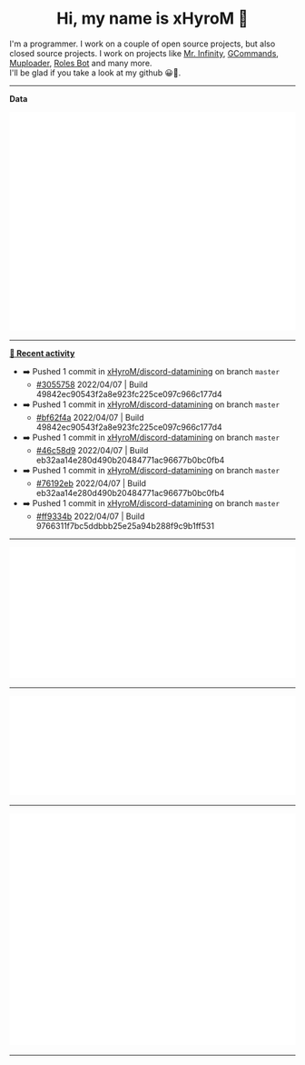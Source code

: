 <p align="center">
    <!-- <img src="https://avatars.githubusercontent.com/u/56601352" width="192" alt="hyro's pfp" /> -->
    <h1 align="center">Hi, my name is xHyroM 👋</h1>
</p>

I'm a programmer. I work on a couple of open source projects, but also closed source projects. I work on projects like [Mr. Infinity](https://discord.com/oauth2/authorize?client_id=720321585625694239&scope=bot%20applications.commands&permissions=8&redirect_uri=https://blobs.gq/imanager&prompt=consent&response_type=code), [GCommands](https://github.com/Garlic-Team/GCommands), [Muploader](https://github.com/xHyroM/Muploder), [Roles Bot](https://github.com/xHyroM/roles-bot) and many more.  
I'll be glad if you take a look at my github 😀👀.

___
**Data**

<img src="https://github.com/xHyroM/xHyroM/blob/master/.cache/base.svg">

___

**[📰 Recent activity](https://github.com/xHyroM)**
* ➡️ Pushed 1 commit in [xHyroM/discord-datamining](https://github.com/xHyroM/discord-datamining) on branch `master`
  * [#3055758](https://github.com/xHyroM/discord-datamining/commit/3055758) 2022/04/07 | Build 49842ec90543f2a8e923fc225ce097c966c177d4
* ➡️ Pushed 1 commit in [xHyroM/discord-datamining](https://github.com/xHyroM/discord-datamining) on branch `master`
  * [#bf62f4a](https://github.com/xHyroM/discord-datamining/commit/bf62f4a) 2022/04/07 | Build 49842ec90543f2a8e923fc225ce097c966c177d4
* ➡️ Pushed 1 commit in [xHyroM/discord-datamining](https://github.com/xHyroM/discord-datamining) on branch `master`
  * [#46c58d9](https://github.com/xHyroM/discord-datamining/commit/46c58d9) 2022/04/07 | Build eb32aa14e280d490b20484771ac96677b0bc0fb4
* ➡️ Pushed 1 commit in [xHyroM/discord-datamining](https://github.com/xHyroM/discord-datamining) on branch `master`
  * [#76192eb](https://github.com/xHyroM/discord-datamining/commit/76192eb) 2022/04/07 | Build eb32aa14e280d490b20484771ac96677b0bc0fb4
* ➡️ Pushed 1 commit in [xHyroM/discord-datamining](https://github.com/xHyroM/discord-datamining) on branch `master`
  * [#ff9334b](https://github.com/xHyroM/discord-datamining/commit/ff9334b) 2022/04/07 | Build 9766311f7bc5ddbbb25e25a94b288f9c9b1ff531


___

<img src="https://github.com/xHyroM/xHyroM/blob/master/.cache/isocalendar.svg">

___

<img src="https://github.com/xHyroM/xHyroM/blob/master/.cache/languages.svg">

___

<img src="https://github.com/xHyroM/xHyroM/blob/master/.cache/achievements.svg">

___
